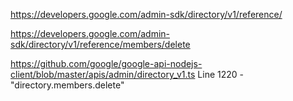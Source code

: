 https://developers.google.com/admin-sdk/directory/v1/reference/

https://developers.google.com/admin-sdk/directory/v1/reference/members/delete

https://github.com/google/google-api-nodejs-client/blob/master/apis/admin/directory_v1.ts
Line 1220 - "directory.members.delete"